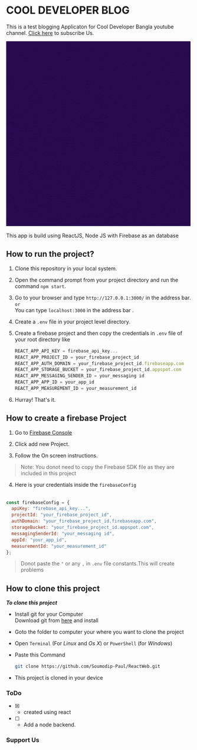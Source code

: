 # COOL DEVELOPER BLOG

This is a test blogging Applicaton for Cool Developer Bangla youtube channel.
[Click here](https://www.youtube.com/channel/UCOFwfN-LJ7wGvAOovAwpjxg?sub_confirmation=1 "Subscribe") 
to subscribe Us.

![IMG](./public/assets/image/Cool%20developer.gif)

This app is build using ReactJS, Node JS with Firebase as an database 

## How to run the project?

1. Clone this repository in your local system.

2. Open the command prompt from your project directory and run the command `npm start`.

3. Go to your browser and type `http://127.0.0.1:3000/` in the address bar.<br/>`or`<br/>You can type
`localhost:3000` in the address bar .

4. Create a `.env` file in your project level  directory.

5. Create a firebase project and then copy the credentials in `.env` file of your root directory like
    <br/>

    ```js
    REACT_APP_API_KEY = firebase_api_key...
    REACT_APP_PROJECT_ID = your_firebase_project_id
    REACT_APP_AUTH_DOMAIN = your_firebase_project_id.firebaseapp.com
    REACT_APP_STORAGE_BUCKET = your_firebase_project_id.appspot.com
    REACT_APP_MESSAGING_SENDER_ID = your_messaging id
    REACT_APP_APP_ID = your_app_id
    REACT_APP_MEASUREMENT_ID = your_measurement_id
    ```

5. Hurray! That's it.

## How to create a firebase Project

1. Go to [Firebase Console](https://console.firebase.google.com "Open firebase Console")

2. Click add new Project.

3. Follow the On screen instructions.<br/>
> Note: You donot need to copy the Firebase SDK file as they are included in this project

4. Here is your credentials inside the  `firebaseConfig` 

```js

const firebaseConfig = {
  apiKey: "firebase_api_key...",
  projectId: "your_firebase_project_id",
  authDomain: "your_firebase_project_id.firebaseapp.com",
  storageBucket: "your_firebase_project_id.appspot.com",
  messagingSenderId: "your_messaging id",
  appId: "your_app_id",
  measurementId: "your_measurement_id"
};

```
> Donot paste the ``"`` or any ``,`` in `.env` file constants.This will create problems

## How to clone this project

***To clone this project***

*   Install git for your Computer<br/>
    Download git from [here](https://git-scm.com/downloads) and install

*   Goto the folder to computer your where you want to clone the project

*   Open `Terminal` (For _Linux_ and _Os X_) or `PowerShell` (for _Windows_)

*   Paste this Command
    ```bash
    git clone https://github.com/Soumodip-Paul/ReactWeb.git
    ```

*   This project is cloned in your device

### ToDo

- [x] - created using react
- [ ] - Add a node backend.

### Support Us

<script src="https://apis.google.com/js/platform.js"></script>

<div class="g-ytsubscribe" data-channelid="UCOFwfN-LJ7wGvAOovAwpjxg" data-layout="full" data-theme="dark" data-count="hidden"></div>

